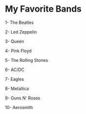 <!DOCTYPE html>
<html>
    <head>
        <title>My Favorite Bands</title>
    </head>
    <body>
        <h1>My Favorite Bands</h1>
        <p>1- The Beatles</p>
        <p>2- Led Zeppelin</p>
        <p>3- Queen</p>
        <p>4- Pink Floyd</p>
        <p>5- The Rolling Stones</p>
        <p>6- AC/DC</p>
        <p>7- Eagles</p>
        <p>8- Metallica</p>
        <p>9- Guns N' Roses</p>
        <p>10- Aerosmith</p>
    </body>
</html>
